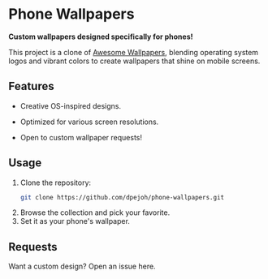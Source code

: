 # Phone Wallpapers

**Custom wallpapers designed specifically for phones!**

This project is a clone of [Awesome Wallpapers](https://github.com/dpejoh/awesome-wallpapers), blending operating system logos and vibrant colors to create wallpapers that shine on mobile screens.

## Features

- Creative OS-inspired designs.

- Optimized for various screen resolutions.

- Open to custom wallpaper requests!

## Usage

1. Clone the repository:
   ```bash
   git clone https://github.com/dpejoh/phone-wallpapers.git
   ```
2. Browse the collection and pick your favorite.
3. Set it as your phone's wallpaper.

## Requests

Want a custom design? Open an issue here.
